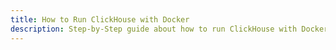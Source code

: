 ```yaml
---
title: How to Run ClickHouse with Docker
description: Step-by-Step guide about how to run ClickHouse with Docker
---
```


<include-block url="/blog/how-to-run-clickhouse-with-docker-and-connect-using-mysql-client" :show-title="false"></include-block>
